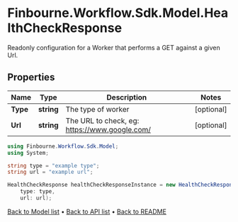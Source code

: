 # Finbourne.Workflow.Sdk.Model.HealthCheckResponse
Readonly configuration for a Worker that performs a GET against a given Url.

## Properties

Name | Type | Description | Notes
------------ | ------------- | ------------- | -------------
**Type** | **string** | The type of worker | [optional] 
**Url** | **string** | The URL to check, eg: https://www.google.com/ | [optional] 

```csharp
using Finbourne.Workflow.Sdk.Model;
using System;

string type = "example type";
string url = "example url";

HealthCheckResponse healthCheckResponseInstance = new HealthCheckResponse(
    type: type,
    url: url);
```

[Back to Model list](../README.md#documentation-for-models) &#8226; [Back to API list](../README.md#documentation-for-api-endpoints) &#8226; [Back to README](../README.md)

